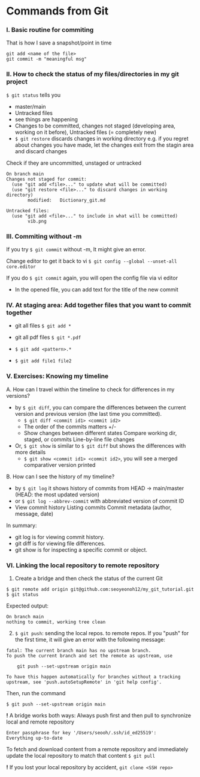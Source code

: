 # Commands from Git

###  I. Basic routine for commiting


That is how I save a snapshot/point in time

```
git add <name of the file>
git commit -m "meaningful msg"
```

### II. How to check the status of my files/directories in my git project

`$ git status` tells you
- master/main
- Untracked files
- see things are happening
- Changes to be committed, changes not staged (developing area, working on it before), Untracked files (= completely new)
- `$ git restore` discards changes in working directory e.g. if you regret about changes you have made, let the changes exit from the stagin area and discard changes

Check if they are uncommitted, unstaged or untracked

```
On branch main
Changes not staged for commit:
  (use "git add <file>..." to update what will be committed)
  (use "git restore <file>..." to discard changes in working directory)
        modified:   Dictionary_git.md

Untracked files:
  (use "git add <file>..." to include in what will be committed)
        vib.png
```

### III. Commiting without -m
If you try `$ git commit` without -m, It might give an error.

Change editor to get it back to vi
`$ git config --global --unset-all core.editor`

If you do `$ git commit` again, you will open the config file via vi editor
- In the opened file, you can add text for the title of the new commit


### IV. At staging area: Add together files that you want to commit together

- git all files `$ git add *`

- git all pdf files `$ git *.pdf`

- `$ git add <pattern>.*`

- `$ git add file1 file2` 


### V. Exercises: Knowing my timeline
A. How can I travel within the timeline to check for differences in my versions? 
- by `$ git diff`, you can compare the differences between the current version and previous version (the last time you committed). 
    - `$ git diff <commit id1> <commit id2>` 
    - The order of the commits matters +/-
    - Show changes between different states	Compare working dir, staged, or commits	Line-by-line file changes
- Or, `$ git show` is similar to `$ git diff` but shows the differences with more details
    - `$ git show <commit id1> <commit id2>`, you will see a merged comparativer version printed

B. How can I see the history of my timeline? 
- by `$ git log` it shows history of commits from HEAD -> main/master (HEAD: the most updated version)
- or `$ git log --abbrev-commit` with abbreviated version of commit ID
- View commit history	Listing commits	Commit metadata (author, message, date)


In summary:

- git log is for viewing commit history.
- git diff is for viewing file differences.
- git show is for inspecting a specific commit or object.

### VI. Linking the local repository to remote repository

1. Create a bridge and then check the status of the current Git
```
$ git remote add origin git@github.com:seoyeonoh12/my_git_tutorial.git
$ git status
```
Expected output:
```
On branch main
nothing to commit, working tree clean
```
2. `$ git push`: sending the local repos. to remote repos. 
If you "push" for the first time, it will give an error with the following message:
```
fatal: The current branch main has no upstream branch.
To push the current branch and set the remote as upstream, use

    git push --set-upstream origin main

To have this happen automatically for branches without a tracking
upstream, see 'push.autoSetupRemote' in 'git help config'.
```

Then, run the command

 `$ git push --set-upstream origin main`
 
**!** A bridge works both ways: Always push first and then pull to synchronize local and remote repository


```
Enter passphrase for key '/Users/seooh/.ssh/id_ed25519': 
Everything up-to-date
```

To fetch and download content from a remote repository and immediately update the local repository to match that content
`$ git pull`


**!** If you lost your local repository by accident, 
`git clone <SSH repo>`


